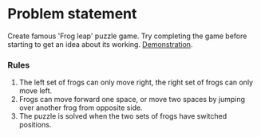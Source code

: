 # Problem statement

Create famous 'Frog leap' puzzle game. Try completing the game before starting to get an idea about its working.
[Demonstration](https://www.neok12.com/games/leap-froggies/leap-froggies.htm).


### Rules ###
1. The left set of frogs can only move right, the right set of frogs can only move left.
2. Frogs can move forward one space, or move two spaces by jumping over another frog from opposite side.
3. The puzzle is solved when the two sets of frogs have switched positions.
